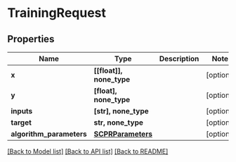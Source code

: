 # TrainingRequest


## Properties
Name | Type | Description | Notes
------------ | ------------- | ------------- | -------------
**x** | **[[float]], none_type** |  | [optional] 
**y** | **[float], none_type** |  | [optional] 
**inputs** | **[str], none_type** |  | [optional] 
**target** | **str, none_type** |  | [optional] 
**algorithm_parameters** | [**SCPRParameters**](SCPRParameters.md) |  | [optional] 

[[Back to Model list]](../README.md#documentation-for-models) [[Back to API list]](../README.md#documentation-for-api-endpoints) [[Back to README]](../README.md)


